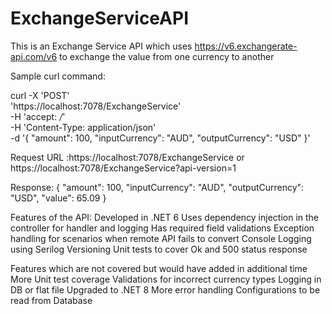 # ExchangeServiceAPI

This is an Exchange Service API which uses https://v6.exchangerate-api.com/v6 to exchange the value from one currency to another

Sample curl command:

curl -X 'POST' \
  'https://localhost:7078/ExchangeService' \
  -H 'accept: */*' \
  -H 'Content-Type: application/json' \
  -d '{
  "amount": 100,
  "inputCurrency": "AUD",
  "outputCurrency": "USD"
}'

Request URL :https://localhost:7078/ExchangeService or https://localhost:7078/ExchangeService?api-version=1 

Response:
{
  "amount": 100,
  "inputCurrency": "AUD",
  "outputCurrency": "USD",
  "value": 65.09
}


Features of the API:
Developed in .NET 6 
Uses dependency injection in the controller for handler and logging 
Has required field validations
Exception handling for scenarios when remote API fails to convert
Console Logging using Serilog
Versioning
Unit tests to cover Ok and 500 status response

Features which are not covered but would have added in additional time
More Unit test coverage
Validations for incorrect currency types
Logging in DB or flat file 
Upgraded to .NET 8 
More error handling 
Configurations to be read from Database


